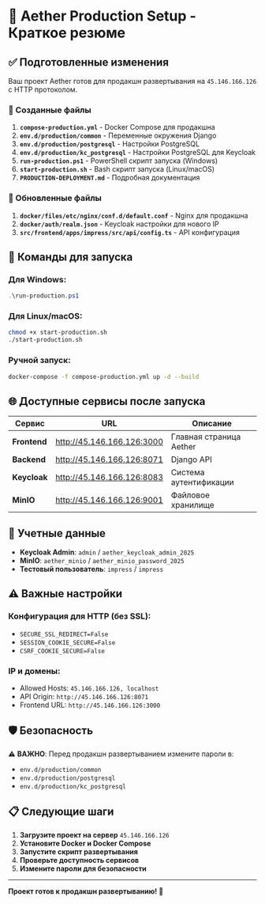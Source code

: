# 🚀 Aether Production Setup - Краткое резюме

## ✅ Подготовленные изменения

Ваш проект Aether готов для продакшн развертывания на `45.146.166.126` с HTTP протоколом.

### 📁 Созданные файлы

1. **`compose-production.yml`** - Docker Compose для продакшна
2. **`env.d/production/common`** - Переменные окружения Django
3. **`env.d/production/postgresql`** - Настройки PostgreSQL
4. **`env.d/production/kc_postgresql`** - Настройки PostgreSQL для Keycloak
5. **`run-production.ps1`** - PowerShell скрипт запуска (Windows)
6. **`start-production.sh`** - Bash скрипт запуска (Linux/macOS)
7. **`PRODUCTION-DEPLOYMENT.md`** - Подробная документация

### 🔧 Обновленные файлы

1. **`docker/files/etc/nginx/conf.d/default.conf`** - Nginx для продакшна
2. **`docker/auth/realm.json`** - Keycloak настройки для нового IP
3. **`src/frontend/apps/impress/src/api/config.ts`** - API конфигурация

## 🚀 Команды для запуска

### Для Windows:
```powershell
.\run-production.ps1
```

### Для Linux/macOS:
```bash
chmod +x start-production.sh
./start-production.sh
```

### Ручной запуск:
```bash
docker-compose -f compose-production.yml up -d --build
```

## 🌐 Доступные сервисы после запуска

| Сервис | URL | Описание |
|--------|-----|----------|
| **Frontend** | http://45.146.166.126:3000 | Главная страница Aether |
| **Backend** | http://45.146.166.126:8071 | Django API |
| **Keycloak** | http://45.146.166.126:8083 | Система аутентификации |
| **MinIO** | http://45.146.166.126:9001 | Файловое хранилище |

## 🔑 Учетные данные

- **Keycloak Admin**: `admin` / `aether_keycloak_admin_2025`
- **MinIO**: `aether_minio` / `aether_minio_password_2025`
- **Тестовый пользователь**: `impress` / `impress`

## ⚠️ Важные настройки

### Конфигурация для HTTP (без SSL):
- `SECURE_SSL_REDIRECT=False`
- `SESSION_COOKIE_SECURE=False`
- `CSRF_COOKIE_SECURE=False`

### IP и домены:
- Allowed Hosts: `45.146.166.126, localhost`
- API Origin: `http://45.146.166.126:8071`
- Frontend URL: `http://45.146.166.126:3000`

## 🛡️ Безопасность

⚠️ **ВАЖНО**: Перед продакшн развертыванием измените пароли в:
- `env.d/production/common`
- `env.d/production/postgresql`
- `env.d/production/kc_postgresql`

## 📋 Следующие шаги

1. **Загрузите проект на сервер** `45.146.166.126`
2. **Установите Docker и Docker Compose**
3. **Запустите скрипт развертывания**
4. **Проверьте доступность сервисов**
5. **Измените пароли для безопасности**

---

**Проект готов к продакшн развертыванию! 🎉** 